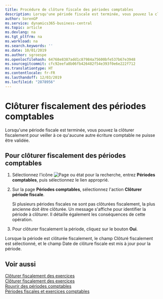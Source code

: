 ```yaml
---
title: Procédure de clôture fiscale des périodes comptables
description: Lorsqu'une période fiscale est terminée, vous pouvez la clôturer fiscalement pour veiller à ce qu'aucune autre écriture comptable ne puisse être validée.
author: SorenGP
ms.service: dynamics365-business-central
ms.topic: article
ms.devlang: na
ms.tgt_pltfrm: na
ms.workload: na
ms.search.keywords: ''
ms.date: 10/01/2019
ms.author: sgroespe
ms.openlocfilehash: 64768e8387add1c87984a75600bfe537b67e3948
ms.sourcegitcommit: cfc92eefa8b06fb426482f54e393f0e6e222f712
ms.translationtype: HT
ms.contentlocale: fr-FR
ms.lasthandoff: 12/03/2019
ms.locfileid: "2878956"
---
```

# <a name="fiscally-close-accounting-periods"></a>Clôturer fiscalement des périodes comptables
Lorsqu'une période fiscale est terminée, vous pouvez la clôturer fiscalement pour veiller à ce qu'aucune autre écriture comptable ne puisse être validée.  

## <a name="to-fiscally-close-accounting-periods"></a>Pour clôturer fiscalement des périodes comptables  

1.  Sélectionnez l'icône ![Page ou état pour la recherche](../../media/ui-search/search_small.png "Icône Page ou état pour la recherche"), entrez **Périodes comptables**, puis sélectionnez le lien approprié.  
2.  Sur la page **Périodes comptables**, sélectionnez l'action **Clôturer période fiscale**.  

    Si plusieurs périodes fiscales ne sont pas clôturées fiscalement, la plus ancienne doit être clôturée. Un message s'affiche pour identifier la période à clôturer. Il détaille également les conséquences de cette opération.  

3.  Pour clôturer fiscalement la période, cliquez sur le bouton **Oui**.  

Lorsque la période est clôturée fiscalement, le champ Clôturé fiscalement est sélectionné, et le champ Date de clôture fiscale est mis à jour pour la période.  

## <a name="see-also"></a>Voir aussi  
 [Clôturer fiscalement des exercices](how-to-close-years.md)   
 [Clôturer fiscalement des exercices](how-to-fiscally-close-years.md)   
 [Rouvrir des périodes comptables](how-to-reopen-accounting-periods.md)   
 [Périodes fiscales et exercices comptables](fiscal-periods-and-fiscal-years.md)

